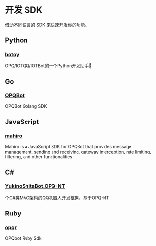 # 开发 SDK

借助不同语言的 SDK 来快速开发你的功能。

## Python

### [botoy](https://github.com/opq-osc/botoy)

OPQ/IOTQQ/IOTBot的一个Python开发助手🐌

## Go

### [OPQBot](https://github.com/opq-osc/OPQBot)

OPQBot Golang SDK

## JavaScript

### [mahiro](https://github.com/opq-osc/mahiro)

Mahiro is a JavaScript SDK for OPQBot that provides message management, sending and receiving, gateway interception, rate limiting, filtering, and other functionalities

## C#

### [YukinoShitaBot.OPQ-NT](https://github.com/opq-osc/YukinoShitaBot.OPQ-NT)

个C#类MVC架构的QQ机器人开发框架，基于OPQ-NT

## Ruby

### [opqr](https://github.com/opq-osc/opqr)

OPQbot Ruby Sdk

